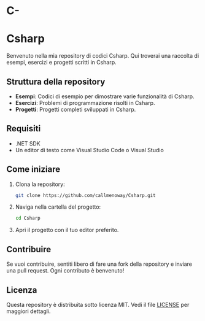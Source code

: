 # C-
# Csharp

Benvenuto nella mia repository di codici Csharp. Qui troverai una raccolta di esempi, esercizi e progetti scritti in Csharp.

## Struttura della repository

- **Esempi**: Codici di esempio per dimostrare varie funzionalità di Csharp.
- **Esercizi**: Problemi di programmazione risolti in Csharp.
- **Progetti**: Progetti completi sviluppati in Csharp.

## Requisiti

- .NET SDK
- Un editor di testo come Visual Studio Code o Visual Studio

## Come iniziare

1. Clona la repository:
    ```sh
    git clone https://github.com/callmenoway/Csharp.git
    ```
2. Naviga nella cartella del progetto:
    ```sh
    cd Csharp
    ```
3. Apri il progetto con il tuo editor preferito.

## Contribuire

Se vuoi contribuire, sentiti libero di fare una fork della repository e inviare una pull request. Ogni contributo è benvenuto!

## Licenza

Questa repository è distribuita sotto licenza MIT. Vedi il file [LICENSE](LICENSE) per maggiori dettagli.